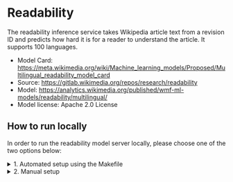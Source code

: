 # Readability

The readability inference service takes Wikipedia article text from a revision ID and predicts how hard it is for a reader to understand the article. It supports 100 languages.

* Model Card: https://meta.wikimedia.org/wiki/Machine_learning_models/Proposed/Multilingual_readability_model_card
* Source: https://gitlab.wikimedia.org/repos/research/readability
* Model: https://analytics.wikimedia.org/published/wmf-ml-models/readability/multilingual/
* Model license: Apache 2.0 License


## How to run locally
In order to run the readability model server locally, please choose one of the two options below:

<details>
<summary>1. Automated setup using the Makefile</summary>

### 1.1. Build
In the first terminal run:
```console
make readability
```
This build process will set up: a Python venv, install dependencies, download the model(s), and run the server.

### 1.2. Query
On the second terminal query the isvc using:
```console
curl localhost:8080/v1/models/readability:predict -X POST -d '{"rev_id": 123456, "lang": "en"}' -H "Content-type: application/json"
```

### 1.3. Remove
If you would like to remove the setup run:
```console
MODEL_TYPE=readability make clean
```
</details>
<details>
<summary>2. Manual setup</summary>

### 2.1. Build Python venv and install dependencies
First add the top level directory of the repo to the PYTHONPATH:
```console
export PYTHONPATH=$PYTHONPATH:.
```

Create a virtual environment and install the dependencies using:
```console
python3 -m venv .venv
source .venv/bin/activate
pip install -r readability_model/model_server/requirements.txt
python3 -m nltk.downloader punkt
```

### 2.2. Download the model
Download the `model.pkl` from the link below and place it in the same directory named PATH_TO_MODEL_DIR.
https://analytics.wikimedia.org/published/wmf-ml-models/readability/multilingual/

### 2.3. Run the server
We can run the server locally with:
```console
MODEL_PATH=PATH_TO_MODEL_DIR MODEL_NAME=readability python3 readability_model/model_server/model.py
```

On a separate terminal we can make a request to the server with:
```console
curl localhost:8080/v1/models/readability:predict -X POST -d '{"rev_id": 123456, "lang": "en"}' -H "Content-type: application/json"
```
</details>